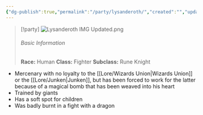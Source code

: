 ```yaml
---
{"dg-publish":true,"permalink":"/party/lysanderoth/","created":"","updated":""}
---
```




> [!party]
> ![Lysanderoth IMG Updated.png](/img/user/z_Assets/Lysanderoth%20IMG%20Updated.png)
> ###### Basic Information
> **Race:** Human
> **Class:**  Fighter
> **Subclass:** Rune Knight

- Mercenary with no loyalty to the [[Lore/Wizards Union\|Wizards Union]] or the [[Lore/Junken\|Junken]], but has been forced to work for the latter because of a magical bomb that has been weaved into his heart 
- Trained by giants 
- Has a soft spot for children
- Was badly burnt in a fight with a dragon
